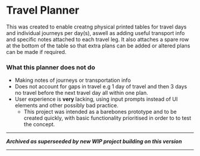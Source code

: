 
# Travel Planner

This was created to enable creatng physical printed tables for travel days and individual journeys per day(s), aswell as adding useful transport info and specific notes attached to each travel leg. It also attaches a spare row at the bottom of the table so that extra plans can be added or altered plans can be made if required. 

### What this planner does **not** do
- Making notes of journeys or transportation info
- Does not account for gaps in travel e.g 1 day of travel and then 3 days no travel before the next travel day all within one plan.
- User experience is **very** lacking, using input prompts instead of UI elements and other possibly bad practice.
  - This project was intended as a barebones prototype and to be created quickly, with basic functionality prioritised in order to to test the concept. 

-----------

***Archived as superseeded by new WIP project building on this version***

-----------
